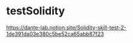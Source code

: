 # testSolidity
https://dante-lab.notion.site/Solidity-skill-test-2-1de391da03e380c5be52ca65abb87f23
